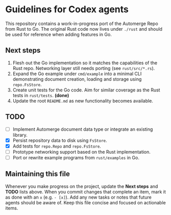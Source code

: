# Guidelines for Codex agents

This repository contains a work-in-progress port of the Automerge Repo from Rust to Go. The original Rust code now lives under `./rust` and should be used for reference when adding features in Go.

## Next steps

1. Flesh out the Go implementation so it matches the capabilities of the Rust repo. Networking layer still needs porting (see `rust/src/*.rs`).
2. Expand the Go example under `cmd/example` into a minimal CLI demonstrating document creation, loading and storage using `repo.FsStore`.
3. Create unit tests for the Go code. Aim for similar coverage as the Rust tests in `rust/tests`. **(done)**
4. Update the root `README.md` as new functionality becomes available.

## TODO

- [ ] Implement Automerge document data type or integrate an existing library.
- [x] Persist repository data to disk using `FsStore`.
- [x] Add tests for `repo.Repo` and `repo.FsStore`.
- [ ] Prototype networking support based on the Rust implementation.
- [ ] Port or rewrite example programs from `rust/examples` in Go.

## Maintaining this file

Whenever you make progress on the project, update the **Next steps** and **TODO** lists above. When you commit changes that complete an item, mark it as done with an `x` (e.g. `- [x]`). Add any new tasks or notes that future agents should be aware of. Keep this file concise and focused on actionable items.
